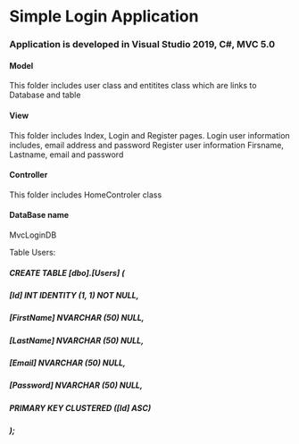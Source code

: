 # Simple Login Application

### Application is developed in Visual Studio 2019, C#, MVC 5.0

#### Model

This folder includes user class and entitites class which are links to Database and table

#### View

This folder includes Index, Login and Register pages.
Login user information includes, email address and password
Register user information Firsname, Lastname, email and password


#### Controller
This folder includes HomeControler class 



#### DataBase name

MvcLoginDB

Table Users:

##### CREATE TABLE [dbo].[Users] (
#####    [Id]        INT           IDENTITY (1, 1) NOT NULL,
#####    [FirstName] NVARCHAR (50) NULL,
#####    [LastName]  NVARCHAR (50) NULL,
#####    [Email]     NVARCHAR (50) NULL,
#####    [Password]  NVARCHAR (50) NULL,
#####    PRIMARY KEY CLUSTERED ([Id] ASC)
##### );


